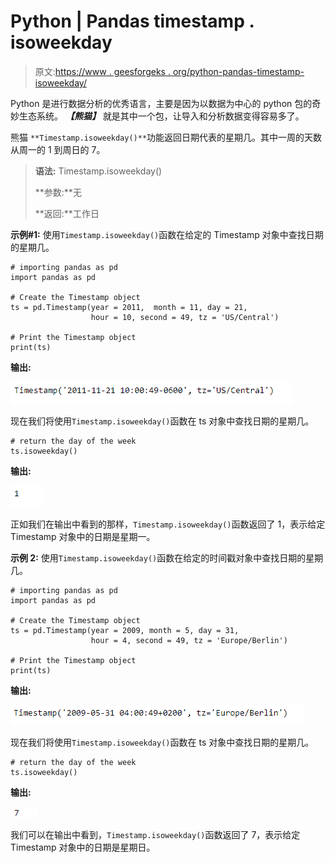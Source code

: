 # Python | Pandas timestamp . isoweekday

> 原文:[https://www . geesforgeks . org/python-pandas-timestamp-isoweekday/](https://www.geeksforgeeks.org/python-pandas-timestamp-isoweekday/)

Python 是进行数据分析的优秀语言，主要是因为以数据为中心的 python 包的奇妙生态系统。 ***【熊猫】*** 就是其中一个包，让导入和分析数据变得容易多了。

熊猫 `**Timestamp.isoweekday()**`功能返回日期代表的星期几。其中一周的天数从周一的 1 到周日的 7。

> **语法:** Timestamp.isoweekday()
> 
> **参数:**无
> 
> **返回:**工作日

**示例#1:** 使用`Timestamp.isoweekday()`函数在给定的 Timestamp 对象中查找日期的星期几。

```
# importing pandas as pd
import pandas as pd

# Create the Timestamp object
ts = pd.Timestamp(year = 2011,  month = 11, day = 21,
                  hour = 10, second = 49, tz = 'US/Central')

# Print the Timestamp object
print(ts)
```

**输出:**

![](img/ee694c9af88333eeafa810576fa77c25.png)

现在我们将使用`Timestamp.isoweekday()`函数在 ts 对象中查找日期的星期几。

```
# return the day of the week
ts.isoweekday()
```

**输出:**

![](img/020104c28ddc900a14a2c295373f2590.png)

正如我们在输出中看到的那样，`Timestamp.isoweekday()`函数返回了 1，表示给定 Timestamp 对象中的日期是星期一。

**示例 2:** 使用`Timestamp.isoweekday()`函数在给定的时间戳对象中查找日期的星期几。

```
# importing pandas as pd
import pandas as pd

# Create the Timestamp object
ts = pd.Timestamp(year = 2009, month = 5, day = 31,
                  hour = 4, second = 49, tz = 'Europe/Berlin')

# Print the Timestamp object
print(ts)
```

**输出:**

![](img/e2c4d93f6eeb606ab122d97734870a13.png)

现在我们将使用`Timestamp.isoweekday()`函数在 ts 对象中查找日期的星期几。

```
# return the day of the week
ts.isoweekday()
```

**输出:**

![](img/184e1779e030f8db27abd2dc9a57a56a.png)

我们可以在输出中看到，`Timestamp.isoweekday()`函数返回了 7，表示给定 Timestamp 对象中的日期是星期日。